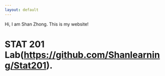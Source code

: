 ```yaml
---
layout: default
---
```


Hi, I am Shan Zhong. This is my website!

# STAT 201 Lab(https://github.com/Shanlearning/Stat201).

